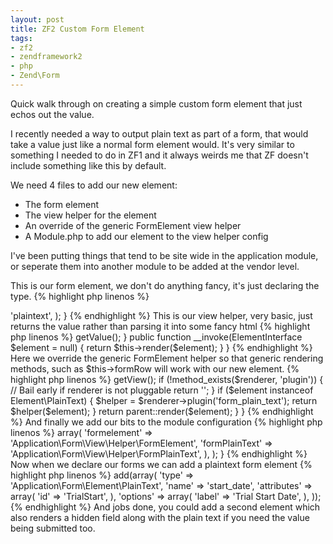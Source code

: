 ```yaml
---
layout: post
title: ZF2 Custom Form Element
tags:
- zf2
- zendframework2
- php
- Zend\Form
---
```

Quick walk through on creating a simple custom form element that just echos out the value.

I recently needed a way to output plain text as part of a form, that would take a value just like a normal form element would.
It's very similar to something I needed to do in ZF1 and it always weirds me that ZF doesn't include something like this by default.

We need 4 files to add our new element:

* The form element
* The view helper for the element
* An override of the generic FormElement view helper
* A Module.php to add our element to the view helper config

I've been putting things that tend to be site wide in the application module, or seperate them into another module to be added at the vendor level.

This is our form element, we don't do anything fancy, it's just declaring the type.
{% highlight php linenos %}
<?php
    namespace Application\Form\Element;

    use Zend\Form\Element;

    class PlainText extends Element
    {
        protected $attributes = array(
            'type' => 'plaintext',
        );
    }
{% endhighlight %}
This is our view helper, very basic, just returns the value rather than parsing it into some fancy html
{% highlight php linenos %}
<?php

    namespace Application\Form\View\Helper;

    use Zend\Form\View\Helper\AbstractHelper;
    use Zend\Form\ElementInterface;

    class FormPlainText extends AbstractHelper {

        public function render(ElementInterface $element) {
        	return $element->getValue();
        }

    	public function __invoke(ElementInterface $element = null) {
    		return $this->render($element);
    	}

    }
{% endhighlight %}
Here we override the generic FormElement helper so that generic rendering methods, such as $this->formRow will work with our new element.

{% highlight php linenos %}
<?php
    namespace Application\Form\View\Helper;

    use Application\Form\Element;
    use Zend\Form\View\Helper\FormElement as BaseFormElement;
    use Zend\Form\ElementInterface;

    class FormElement extends BaseFormElement
    {
    	public function render(ElementInterface $element)
    	{
    		$renderer = $this->getView();
    		if (!method_exists($renderer, 'plugin')) {
    			// Bail early if renderer is not pluggable
    			return '';
    		}

    		if ($element instanceof Element\PlainText) {
    			$helper = $renderer->plugin('form_plain_text');
    			return $helper($element);
    		}

    		return parent::render($element);
    	}
    }
{% endhighlight %}

And finally we add our bits to the module configuration
{% highlight php linenos %}
<?php
    namespace Application;

    use Zend\Mvc\ModuleRouteListener;
    use Zend\Mvc\MvcEvent;

    class Module
    {

        public function getViewHelperConfig()
        {
            return array(
                'invokables' => array(
                    'formelement'       => 'Application\Form\View\Helper\FormElement',
                    'formPlainText'     => 'Application\Form\View\Helper\FormPlainText',
                ),
            );
        }
{% endhighlight %}

Now when we declare our forms we can add a plaintext form element
{% highlight php linenos %}
<?php
    $form->add(array(
        'type' => 'Application\Form\Element\PlainText',
        'name' => 'start_date',
        'attributes' => array(
            'id' => 'TrialStart',
        ),
        'options' => array(
            'label' => 'Trial Start Date',
        ),
    ));
{% endhighlight %}

And jobs done, you could add a second element which also renders a hidden field along with the plain text if you need the value being submitted too.
